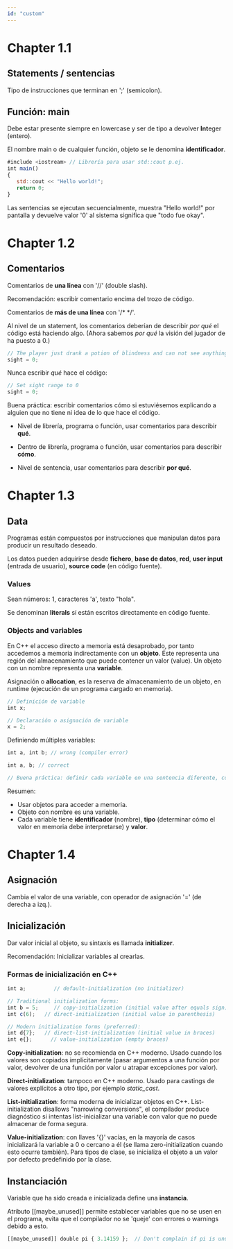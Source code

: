 ```yaml
---
id: "custom"
---
```


<!-- @import "note-style.less" -->

<!-- https://detexify.kirelabs.org/classify.html -->
<!-- https://shd101wyy.github.io/markdown-preview-enhanced/#/ -->

<link href="https://fonts.googleapis.com/css2?family=Handlee&display=swap" rel="stylesheet">

# Chapter 1.1

## Statements / sentencias

Tipo de instrucciones que  terminan en ';' (semicolon).

## Función: main

Debe estar presente siempre en lowercase y ser de tipo a devolver **Int**eger (entero).

El nombre main o de cualquier función, objeto se le denomina **identificador**.

```javascript {.line-numbers}
#include <iostream> // Librería para usar std::cout p.ej.
int main() 
{ 
   std::cout << "Hello world!";
   return 0;
}
```
Las sentencias se ejecutan secuencialmente, muestra "Hello world!" por pantalla y devuelve valor '0' al sistema significa que "todo fue okay".

# Chapter 1.2

## Comentarios

Comentarios de **una línea** con '//' (double slash).

Recomendación: escribir comentario encima del trozo de código.

Comentarios de **más de una línea** con '/* */'.

Al nivel de un statement, los comentarios deberían de describir *por qué* el código está haciendo algo.
(Ahora sabemos *por qué* la visión del jugador de ha puesto a 0.)
```javascript {.line-numbers}
// The player just drank a potion of blindness and can not see anything
sight = 0;
```

Nunca escribir *qué* hace el código:

```javascript {.line-numbers}
// Set sight range to 0
sight = 0;
```

Buena práctica: escribir comentarios cómo si estuviésemos explicando a alguien que no tiene ni idea de lo que hace el código.

- Nivel de librería, programa o función, usar comentarios para describir **qué**.

- Dentro de librería, programa o función, usar comentarios para describir **cómo**.

- Nivel de sentencia, usar comentarios para describir **por qué**.

# Chapter 1.3

## Data

Programas están compuestos por instrucciones que manipulan datos para producir un resultado deseado.

Los datos pueden adquirirse desde **fichero**, **base de datos**, **red**, **user input** (entrada de usuario), **source code** (en código fuente).

### Values

Sean números: 1, caracteres 'a', texto "hola".

Se denominan **literals** sí están escritos directamente en código fuente.

### Objects and variables

En C++ el acceso directo a memoria está desaprobado, por tanto accedemos a memoria indirectamente con un **objeto**. Éste representa una región del almacenamiento que puede contener un valor (value).
Un objeto con un nombre representa una **variable**.

Asignación o **allocation**, es la reserva de almacenamiento de un objeto, en runtime (ejecución de un programa cargado en memoria).

```javascript {.line-numbers}
// Definición de variable
int x;

// Declaración o asignación de variable
x = 2;
```

Definiendo múltiples variables:

```javascript {.line-numbers}
int a, int b; // wrong (compiler error)

int a, b; // correct

// Buena práctica: definir cada variable en una sentencia diferente, con comentarios.
```

Resumen:
- Usar objetos para acceder a memoria.
- Objeto con nombre es una variable.
- Cada variable tiene **identificador** (nombre), **tipo** (determinar cómo el valor en memoria debe interpretarse) y **valor**.

# Chapter 1.4

## Asignación 

Cambia el valor de una variable, con operador de asignación '=' (de derecha a izq.).

## Inicialización

Dar valor inicial al objeto, su sintaxis es llamada **initializer**.

Recomendación: Inicializar variables al crearlas.

### Formas de inicialización en C++

```javascript {.line-numbers}
int a;         // default-initialization (no initializer)

// Traditional initialization forms:
int b = 5;     // copy-initialization (initial value after equals sign)
int c(6);   // direct-initialization (initial value in parenthesis)

// Modern initialization forms (preferred):
int d{7};   // direct-list-initialization (initial value in braces)
int e{};      // value-initialization (empty braces)
```

**Copy-initialization**: no se recomienda en C++ moderno. Usado cuando los valores son copiados implícitamente (pasar argumentos a una función por valor, devolver de una función por valor u atrapar excepciones por valor).

**Direct-initialization**: tampoco en C++ moderno. Usado para castings de valores explícitos a otro tipo, por ejemplo *static_cast*.

**List-initialization**: forma moderna de inicializar objetos en C++. List-initialization disallows "narrowing conversions", el compilador produce diagnóstico si intentas list-inicializar una variable con valor que no puede almacenar de forma segura.

**Value-initialization**: con llaves '{}' vacías, en la mayoría de casos inicializará la variable a 0 o cercano a él (se llama zero-initialization cuando esto ocurre también).
Para tipos de clase, se inicializa el objeto a un valor por defecto predefinido por la clase.

## Instanciación

Variable que ha sido creada e inicializada define una **instancia**.

Atributo \[[maybe_unused]] permite establecer variables que no se usen en el programa, evita que el compilador no se 'queje' con errores o warnings debido a esto.

```javascript {.line-numbers}
[[maybe_unused]] double pi { 3.14159 };  // Don't complain if pi is unused
```